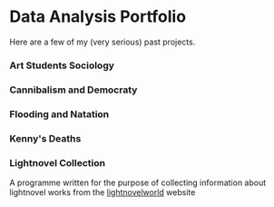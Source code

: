 # Data Analysis Portfolio

Here are a few of my (very serious) past projects.

### Art Students Sociology

### Cannibalism and Democraty

### Flooding and Natation

### Kenny's Deaths

### Lightnovel Collection
A programme written for the purpose of collecting information about lightnovel works from the [lightnovelworld](https://www.lightnovelworld.com/hub_29071230#:~:text=Light%20Novel%20World%20is%20a%20very%20special%20platform%20where%20you) website
